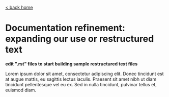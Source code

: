 [< back home](README.md)

# Documentation refinement: expanding our use or restructured text

**edit ".rst" files to start building sample restructured text files**

Lorem ipsum dolor sit amet, consectetur adipiscing elit. Donec tincidunt est at augue mattis, eu sagittis lectus iaculis. Praesent sit amet nibh ut diam tincidunt pellentesque vel eu ex. Sed in nulla tincidunt, pulvinar tellus et, euismod diam. 

```